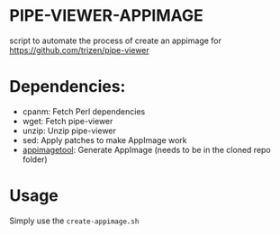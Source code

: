 # PIPE-VIEWER-APPIMAGE

script to automate the process of create an appimage for https://github.com/trizen/pipe-viewer

# Dependencies:
- cpanm: Fetch Perl dependencies
- wget: Fetch pipe-viewer
- unzip: Unzip pipe-viewer
- sed: Apply patches to make AppImage work
- <a href="https://github.com/AppImage/appimagetool">appimagetool</a>: Generate AppImage (needs to be in the cloned repo folder)


# Usage
Simply use the ```create-appimage.sh```